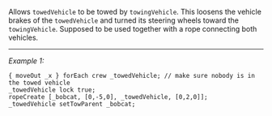Allows `towedVehicle` to be towed by `towingVehicle`. This loosens the vehicle brakes of the `towedVehicle` and turned its steering wheels toward the `towingVehicle`.
Supposed to be used together with a rope connecting both vehicles.


---
*Example 1:*
```sqf
{ moveOut _x } forEach crew _towedVehicle; // make sure nobody is in the towed vehicle
_towedVehicle lock true;
ropeCreate [_bobcat, [0,-5,0], _towedVehicle, [0,2,0]];
_towedVehicle setTowParent _bobcat;
```